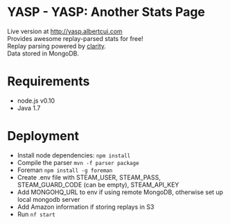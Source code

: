 YASP - YASP: Another Stats Page
====

Live version at http://yasp.albertcui.com  
Provides awesome replay-parsed stats for free!  
Replay parsing powered by [clarity](https://github.com/skadistats/clarity).  
Data stored in MongoDB.

Requirements
====
* node.js v0.10
* Java 1.7

Deployment
====
* Install node dependencies: `npm install`
* Compile the parser `mvn -f parser package`
* Foreman `npm install -g foreman`
* Create .env file with STEAM_USER, STEAM_PASS, STEAM_GUARD_CODE (can be empty), STEAM_API_KEY
* Add MONGOHQ_URL to env if using remote MongoDB, otherwise set up local mongodb server
* Add Amazon information if storing replays in S3
* Run `nf start`
